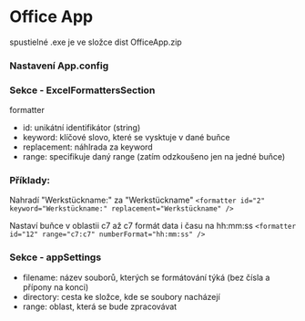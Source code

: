 # Office App

spustielné .exe je ve složce dist OfficeApp.zip

### Nastavení App.config
### Sekce - ExcelFormattersSection
formatter
- id: unikátní identifikátor (string)
- keyword: klíčové slovo, které se vysktuje v dané buňce
- replacement: náhlrada za keyword
- range: specifikuje daný range (zatím odzkoušeno jen na jedné buňce)

### Příklady:
Nahradí "Werkstückname:" za "Werkstückname"
`<formatter id="2" keyword="Werkstückname:" replacement="Werkstückname" />`

Nastaví buňce v oblastii c7 až c7 formát data i času na hh:mm:ss
`<formatter id="12" range="c7:c7" numberFormat="hh:mm:ss" />`

### Sekce - appSettings
- filename: název souborů, kterých se formátování týká (bez čísla a přípony na konci)
- directory: cesta ke složce, kde se soubory nacházejí
- range: oblast, která se bude zpracovávat
